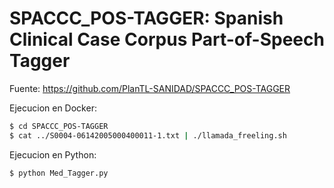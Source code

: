 # SPACCC_POS-TAGGER: Spanish Clinical Case Corpus Part-of-Speech Tagger
Fuente: https://github.com/PlanTL-SANIDAD/SPACCC_POS-TAGGER

Ejecucion en Docker:
```sh
$ cd SPACCC_POS-TAGGER
$ cat ../S0004-06142005000400011-1.txt | ./llamada_freeling.sh
```

Ejecucion en Python:
```sh
$ python Med_Tagger.py
```